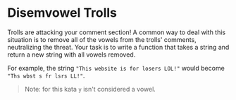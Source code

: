 # Disemvowel Trolls
Trolls are attacking your comment section!
A common way to deal with this situation is to remove all of the vowels from the trolls' comments, neutralizing the threat.
Your task is to write a function that takes a string and return a new string with all vowels removed.


For example, the string `"This website is for losers LOL!"` would become `"Ths wbst s fr lsrs LL!"`.

> Note: for this kata `y` isn't considered a vowel.
